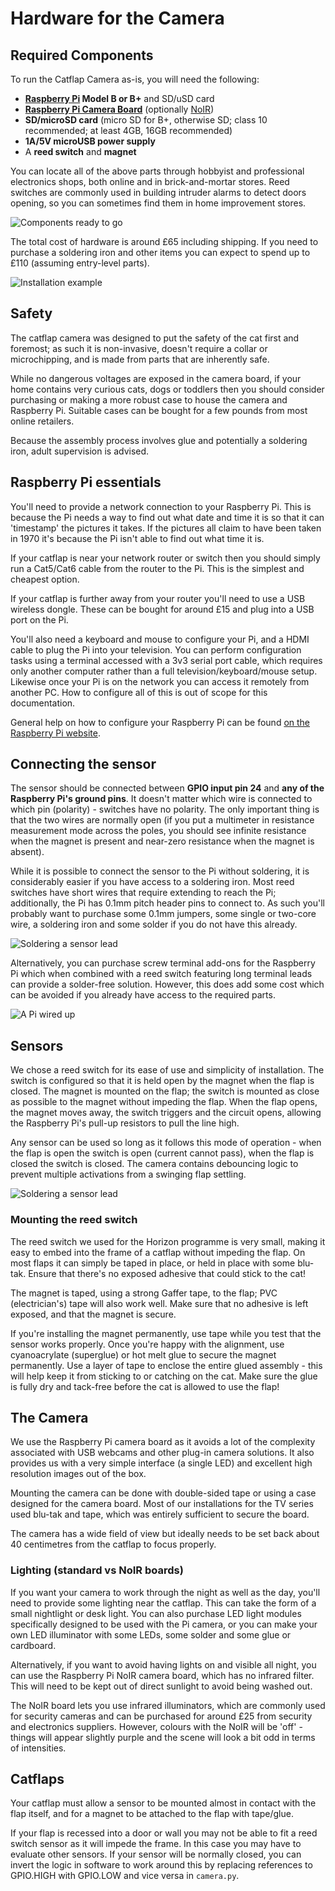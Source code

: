 
# Hardware for the Camera

## Required Components

To run the Catflap Camera as-is, you will need the following:

* **[Raspberry Pi](http://www.raspberrypi.org/products/model-b-plus/) Model B or B+** and SD/uSD card
* **[Raspberry Pi Camera Board](http://www.raspberrypi.org/products/camera-module/)** (optionally [NoIR](http://www.raspberrypi.org/products/pi-noir-camera/))
* **SD/microSD card** (micro SD for B+, otherwise SD; class 10 recommended; at least 4GB, 16GB recommended)
* **1A/5V microUSB power supply**
* A **reed switch** and **magnet**

You can locate all of the above parts through hobbyist and professional electronics shops, both online and in brick-and-mortar stores. Reed switches are commonly used in building intruder alarms to detect doors opening, so you can sometimes find them in home improvement stores.

![Components ready to go](https://github.com/JamesHarrison/catflap-camera/raw/master/docs/images/pi_cam_prebuild.jpg "A Pi and camera ready to begin")

The total cost of hardware is around £65 including shipping. If you need to purchase a soldering iron and other items you can expect to spend up to £110 (assuming entry-level parts).

![Installation example](https://github.com/JamesHarrison/catflap-camera/raw/master/docs/images/example.jpg "An example of an installed camera")

## Safety

The catflap camera was designed to put the safety of the cat first and foremost; as such it is non-invasive, doesn't require a collar or microchipping, and is made from parts that are inherently safe.

While no dangerous voltages are exposed in the camera board, if your home contains very curious cats, dogs or toddlers then you should consider purchasing or making a more robust case to house the camera and Raspberry Pi. Suitable cases can be bought for a few pounds from most online retailers.

Because the assembly process involves glue and potentially a soldering iron, adult supervision is advised.

## Raspberry Pi essentials

You'll need to provide a network connection to your Raspberry Pi. This is because the Pi needs a way to find out what date and time it is so that it can 'timestamp' the pictures it takes. If the pictures all claim to have been taken in 1970 it's because the Pi isn't able to find out what time it is.

If your catflap is near your network router or switch then you should simply run a Cat5/Cat6 cable from the router to the Pi. This is the simplest and cheapest option.

If your catflap is further away from your router you'll need to use a USB wireless dongle. These can be bought for around £15 and plug into a USB port on the Pi.

You'll also need a keyboard and mouse to configure your Pi, and a HDMI cable to plug the Pi into your television. You can perform configuration tasks using a terminal accessed with a 3v3 serial port cable, which requires only another computer rather than a full television/keyboard/mouse setup. Likewise once your Pi is on the network you can access it remotely from another PC. How to configure all of this is out of scope for this documentation.

General help on how to configure your Raspberry Pi can be found [on the Raspberry Pi website](http://www.raspberrypi.org/help/).

## Connecting the sensor

The sensor should be connected between **GPIO input pin 24** and **any of the Raspberry Pi's ground pins**. It doesn't matter which wire is connected to which pin (polarity) - switches have no polarity. The only important thing is that the two wires are normally open (if you put a multimeter in resistance measurement mode across the poles, you should see infinite resistance when the magnet is present and near-zero resistance when the magnet is absent).

While it is possible to connect the sensor to the Pi without soldering, it is considerably easier if you have access to a soldering iron. Most reed switches have short wires that require extending to reach the Pi; additionally, the Pi has 0.1mm pitch header pins to connect to. As such you'll probably want to purchase some 0.1mm jumpers, some single or two-core wire, a soldering iron and some solder if you do not have this already.

![Soldering a sensor lead](https://github.com/JamesHarrison/catflap-camera/raw/master/docs/images/sensorsoldering.jpg "Soldering a sensor lead to a 0.1\" header")

Alternatively, you can purchase screw terminal add-ons for the Raspberry Pi which when combined with a reed switch featuring long terminal leads can provide a solder-free solution. However, this does add some cost which can be avoided if you already have access to the required parts.

![A Pi wired up](https://github.com/JamesHarrison/catflap-camera/raw/master/docs/images/pi_wired.jpg "The pi wired up")

## Sensors

We chose a reed switch for its ease of use and simplicity of installation. The switch is configured so that it is held open by the magnet when the flap is closed. The magnet is mounted on the flap; the switch is mounted as close as possible to the magnet without impeding the flap. When the flap opens, the magnet moves away, the switch triggers and the circuit opens, allowing the Raspberry Pi's pull-up resistors to pull the line high.

Any sensor can be used so long as it follows this mode of operation - when the flap is open the switch is open (current cannot pass), when the flap is closed the switch is closed. The camera contains debouncing logic to prevent multiple activations from a swinging flap settling.

![Soldering a sensor lead](https://github.com/JamesHarrison/catflap-camera/raw/master/docs/images/sensor.jpg "An example sensor with lead soldered")


### Mounting the reed switch

The reed switch we used for the Horizon programme is very small, making it easy to embed into the frame of a catflap without impeding the flap. On most flaps it can simply be taped in place, or held in place with some blu-tak. Ensure that there's no exposed adhesive that could stick to the cat!

The magnet is taped, using a strong Gaffer tape, to the flap; PVC (electrician's) tape will also work well. Make sure that no adhesive is left exposed, and that the magnet is secure. 

If you're installing the magnet permanently, use tape while you test that the sensor works properly. Once you're happy with the alignment, use cyanoacrylate (superglue) or hot melt glue to secure the magnet permanently. Use a layer of tape to enclose the entire glued assembly - this will help keep it from sticking to or catching on the cat. Make sure the glue is fully dry and tack-free before the cat is allowed to use the flap!

## The Camera

We use the Raspberry Pi camera board as it avoids a lot of the complexity associated with USB webcams and other plug-in camera solutions. It also provides us with a very simple interface (a single LED) and excellent high resolution images out of the box.

Mounting the camera can be done with double-sided tape or using a case designed for the camera board. Most of our installations for the TV series used blu-tak and tape, which was entirely sufficient to secure the board.

The camera has a wide field of view but ideally needs to be set back about 40 centimetres from the catflap to focus properly.

### Lighting (standard vs NoIR boards)

If you want your camera to work through the night as well as the day, you'll need to provide some lighting near the catflap. This can take the form of a small nightlight or desk light. You can also purchase LED light modules specifically designed to be used with the Pi camera, or you can make your own LED illuminator with some LEDs, some solder and some glue or cardboard.

Alternatively, if you want to avoid having lights on and visible all night, you can use the Raspberry Pi NoIR camera board, which has no infrared filter. This will need to be kept out of direct sunlight to avoid being washed out. 

The NoIR board lets you use infrared illuminators, which are commonly used for security cameras and can be purchased for around £25 from security and electronics suppliers. However, colours with the NoIR will be 'off' - things will appear slightly purple and the scene will look a bit odd in terms of intensities.

## Catflaps

Your catflap must allow a sensor to be mounted almost in contact with the flap itself, and for a magnet to be attached to the flap with tape/glue.

If your flap is recessed into a door or wall you may not be able to fit a reed switch sensor as it will impede the frame. In this case you may have to evaluate other sensors. If your sensor will be normally closed, you can invert the logic in software to work around this by replacing references to GPIO.HIGH with GPIO.LOW and vice versa in `camera.py`.

